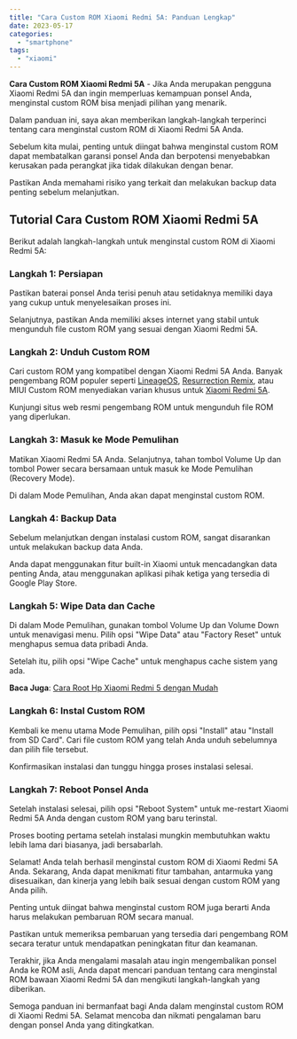 ```yaml
---
title: "Cara Custom ROM Xiaomi Redmi 5A: Panduan Lengkap"
date: 2023-05-17
categories: 
  - "smartphone"
tags: 
  - "xiaomi"
---
```


**Cara Custom ROM Xiaomi Redmi 5A** - Jika Anda merupakan pengguna Xiaomi Redmi 5A dan ingin memperluas kemampuan ponsel Anda, menginstal custom ROM bisa menjadi pilihan yang menarik.

Dalam panduan ini, saya akan memberikan langkah-langkah terperinci tentang cara menginstal custom ROM di Xiaomi Redmi 5A Anda.

Sebelum kita mulai, penting untuk diingat bahwa menginstal custom ROM dapat membatalkan garansi ponsel Anda dan berpotensi menyebabkan kerusakan pada perangkat jika tidak dilakukan dengan benar.

Pastikan Anda memahami risiko yang terkait dan melakukan backup data penting sebelum melanjutkan.

## Tutorial Cara Custom ROM Xiaomi Redmi 5A

Berikut adalah langkah-langkah untuk menginstal custom ROM di Xiaomi Redmi 5A:

### Langkah 1: Persiapan

Pastikan baterai ponsel Anda terisi penuh atau setidaknya memiliki daya yang cukup untuk menyelesaikan proses ini.

Selanjutnya, pastikan Anda memiliki akses internet yang stabil untuk mengunduh file custom ROM yang sesuai dengan Xiaomi Redmi 5A.

### Langkah 2: Unduh Custom ROM

Cari custom ROM yang kompatibel dengan Xiaomi Redmi 5A Anda. Banyak pengembang ROM populer seperti [LineageOS](https://lineageos.org/), [Resurrection Remix](https://resurrectionremix.com/), atau MIUI Custom ROM menyediakan varian khusus untuk [Xiaomi Redmi 5A](https://www.gsmarena.com/xiaomi_redmi_5a-8898.php).

Kunjungi situs web resmi pengembang ROM untuk mengunduh file ROM yang diperlukan.

### Langkah 3: Masuk ke Mode Pemulihan

Matikan Xiaomi Redmi 5A Anda. Selanjutnya, tahan tombol Volume Up dan tombol Power secara bersamaan untuk masuk ke Mode Pemulihan (Recovery Mode).

Di dalam Mode Pemulihan, Anda akan dapat menginstal custom ROM.

### Langkah 4: Backup Data

Sebelum melanjutkan dengan instalasi custom ROM, sangat disarankan untuk melakukan backup data Anda.

Anda dapat menggunakan fitur built-in Xiaomi untuk mencadangkan data penting Anda, atau menggunakan aplikasi pihak ketiga yang tersedia di Google Play Store.

### Langkah 5: Wipe Data dan Cache

Di dalam Mode Pemulihan, gunakan tombol Volume Up dan Volume Down untuk menavigasi menu. Pilih opsi "Wipe Data" atau "Factory Reset" untuk menghapus semua data pribadi Anda.

Setelah itu, pilih opsi "Wipe Cache" untuk menghapus cache sistem yang ada.

**Baca Juga**: [Cara Root Hp Xiaomi Redmi 5 dengan Mudah](https://ajiekusumadhany.com/cara-root-hp-xiaomi-redmi-5/)

### Langkah 6: Instal Custom ROM

Kembali ke menu utama Mode Pemulihan, pilih opsi "Install" atau "Install from SD Card". Cari file custom ROM yang telah Anda unduh sebelumnya dan pilih file tersebut.

Konfirmasikan instalasi dan tunggu hingga proses instalasi selesai.

### Langkah 7: Reboot Ponsel Anda

Setelah instalasi selesai, pilih opsi "Reboot System" untuk me-restart Xiaomi Redmi 5A Anda dengan custom ROM yang baru terinstal.

Proses booting pertama setelah instalasi mungkin membutuhkan waktu lebih lama dari biasanya, jadi bersabarlah.

Selamat! Anda telah berhasil menginstal custom ROM di Xiaomi Redmi 5A Anda. Sekarang, Anda dapat menikmati fitur tambahan, antarmuka yang disesuaikan, dan kinerja yang lebih baik sesuai dengan custom ROM yang Anda pilih.

Penting untuk diingat bahwa menginstal custom ROM juga berarti Anda harus melakukan pembaruan ROM secara manual.

Pastikan untuk memeriksa pembaruan yang tersedia dari pengembang ROM secara teratur untuk mendapatkan peningkatan fitur dan keamanan.

Terakhir, jika Anda mengalami masalah atau ingin mengembalikan ponsel Anda ke ROM asli, Anda dapat mencari panduan tentang cara menginstal ROM bawaan Xiaomi Redmi 5A dan mengikuti langkah-langkah yang diberikan.

Semoga panduan ini bermanfaat bagi Anda dalam menginstal custom ROM di Xiaomi Redmi 5A. Selamat mencoba dan nikmati pengalaman baru dengan ponsel Anda yang ditingkatkan.
